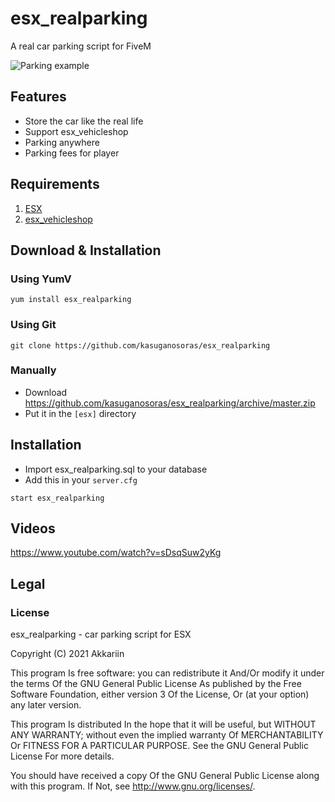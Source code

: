 # esx_realparking
A real car parking script for FiveM

![Parking example](https://i.imgur.com/J6SqHBK.png)

## Features

- Store the car like the real life
- Support esx_vehicleshop
- Parking anywhere
- Parking fees for player

## Requirements

1. [ESX](https://github.com/ESX-Org/es_extended)
2. [esx_vehicleshop](https://github.com/ESX-Org/esx_vehicleshop)

## Download & Installation

### Using YumV

```
yum install esx_realparking
```

### Using Git

```
git clone https://github.com/kasuganosoras/esx_realparking
```

### Manually

- Download https://github.com/kasuganosoras/esx_realparking/archive/master.zip
- Put it in the `[esx]` directory

## Installation

- Import esx_realparking.sql to your database
- Add this in your `server.cfg`

```
start esx_realparking
```

## Videos

https://www.youtube.com/watch?v=sDsqSuw2yKg

## Legal

### License

esx_realparking - car parking script for ESX

Copyright (C) 2021 Akkariin

This program Is free software: you can redistribute it And/Or modify it under the terms Of the GNU General Public License As published by the Free Software Foundation, either version 3 Of the License, Or (at your option) any later version.

This program Is distributed In the hope that it will be useful, but WITHOUT ANY WARRANTY; without even the implied warranty Of MERCHANTABILITY Or FITNESS FOR A PARTICULAR PURPOSE. See the GNU General Public License For more details.

You should have received a copy Of the GNU General Public License along with this program. If Not, see http://www.gnu.org/licenses/.
